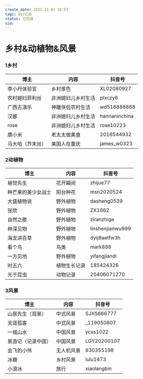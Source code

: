 ```yaml
---
create_date: 2022-11-01 20:57
tags: dy/汇总
status: 已完成 
uid: 
---
```




# 乡村&动植物&风景

### 1乡村

| 博主 | 内容 | 抖音号 |
| --- | --- | --- |
| 李小丹体验官 | 乡村景色 | XL02080927 |
| 农村媳妇菲利丝 | 非洲媳妇儿乡村生活 | plxczy6 |
| 广西古滇乐 | 神雕侠侣农村生活 | wd516888888 |
| 汉娜 | 非洲媳妇儿乡村生活 | hannaninchina |
| rose | 非洲媳妇儿乡村生活 | rose10223 |
| 唐小米 | 老太太做美食 | 2016544932 |
| 马大哈（芥末丝） | 美国人在重庆 | james_w0323 |

### 2动植物

| 博主 | 内容 | 抖音号 |
| --- | --- | --- |
| 植觉先生 | 花开瞬间 | zhijue77 |
| 种芒果的美少女战士 | 阳台种花 | msn2020524 |
| 大盛植物说 | 野外植物 | dasheng0539 |
| 张欣 | 野外植物 | ZX1662 |
| 自然之歌 | 野外植物 | ziranzhige |
| 林深见物 | 野外植物 | linshenjianwu999 |
| 海龙讲百草 | 野外植物 | dyij8aetfw3h |
| 看个鸟 | 鸟类 | mark888 |
| 一方见地 | 野外植物 | yifangjiandi |
| 时五六 | 植物生长记录 | 185424326 |
| 元于昆虫 | 动物记录 | 20406071270 |

### 3风景

| 博主 | 内容 | 抖音号 |
| --- | --- | --- |
| 山居先生（观景） | 中式风景 | SJXS666777 |
| 天涯孤客 | 中式风景 | _119050807 |
| 一城山水 | 中国风景 | ycss1022 |
| 景游记（记录中国） | 中国风景 | LGY20200107 |
| 会飞的小伟 | 无人机风景 | 930355198 |
| 冰糖 | 乡村风景 | lulu1473 |
| 小浪冰 | 旅行 | xiaolangbin |